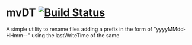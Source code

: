 # mvDT [![Build Status](https://travis-ci.org/lguzzon-NIM/mvDT.svg?branch=master)](https://travis-ci.org/lguzzon-NIM/mvDT)

A simple utility to rename files adding a prefix in the form of "yyyyMMdd-HHmm--" using the lastWriteTime of the same
